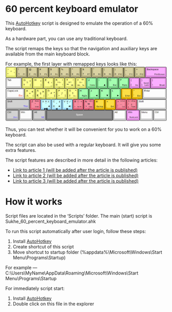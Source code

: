 # 60 percent keyboard emulator

This [AutoHotkey](https://autohotkey.com/) script is designed to emulate the operation of a 60% keyboard. 

As a hardware part, you can use any traditional keyboard.

The script remaps the keys so that the navigation and auxiliary keys are available from the main keyboard block.

For example, the first layer with remapped keys looks like this:
![First layer](./Images/Final/Space.png)

Thus, you can test whether it will be convenient for you to work on a 60% keyboard.

The script can also be used with a regular keyboard. It will give you some extra features.

The script features are described in more detail in the following articles:
- [Link to article 1 (will be added after the article is published)](https://127.0.0.1)
- [Link to article 2 (will be added after the article is published)](https://127.0.0.1)
- [Link to article 3 (will be added after the article is published)](https://127.0.0.1)

# How it works

Script files are located in the ‘Scripts’ folder. The main (start) script is Sukhe_60_percent_keyboard_emulator.ahk

To run this script automatically after user login, follow these steps:
1. Install [AutoHotkey](https://autohotkey.com/)
2. Create shortcut of this script
3. Move shortcut to startup folder (%appdata%\Microsoft\Windows\Start Menu\Programs\Startup)

For example — C:\Users\MyName\AppData\Roaming\Microsoft\Windows\Start Menu\Programs\Startup

For immediately script start:
1. Install [AutoHotkey](https://autohotkey.com/)
2. Double click on this file in the explorer